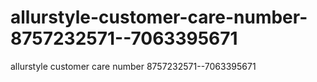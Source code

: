 # allurstyle-customer-care-number-8757232571--7063395671
allurstyle customer care number 8757232571--7063395671
